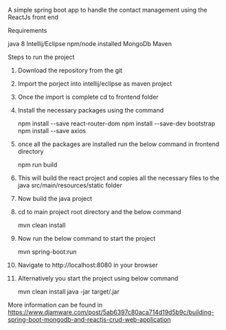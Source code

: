 A simple spring boot app to handle the contact management using the ReactJs front end

Requirements

java 8
Intellij/Eclipse
npm/node installed
MongoDb
Maven


Steps to run the project


1. Download the repository from the git
2. Import the porject into intellij/eclipse as maven project
3. Once the import is complete cd to frontend folder
4. Install the necessary packages using the command

    npm install --save react-router-dom
	npm install --save-dev bootstrap
	npm install --save axios

5. once all the packages are installed run the below command in frontend directory

	npm run build
6. This will build the react project and copies all the necessary files to the java src/main/resources/static folder
7. Now build the java project
8. cd to main project root directory and the below command

	mvn clean install
9. Now run the below command to start the project

	mvn spring-boot:run
10. Navigate to http://localhost:8080 in your browser
11. Alternatively you start the project using below command

	mvn clean install
	java -jar target/<project-name>.jar


More information can be found in
https://www.djamware.com/post/5ab6397c80aca714d19d5b9c/building-spring-boot-mongodb-and-reactjs-crud-web-application
